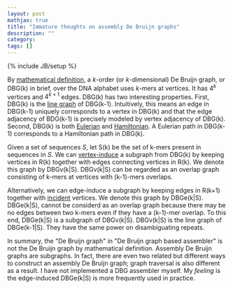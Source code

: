 ```yaml
---
layout: post
mathjax: true
title: "Immature thoughts on assembly De Bruijn graphs"
description: ""
category: 
tags: []
---
```

{% include JB/setup %}

By [mathematical definition][dbg], a *k*-order (or *k*-dimensional) De Bruijn
graph, or DBG(k) in brief, over the DNA alphabet uses *k*-mers at vertices. It
has $4^k$ vertices and $4^{k+1}$ edges. DBG(k) has two interesting properties.
First, DBG(k) is the [line graph][line-graph] of DBG(k-1). Intuitively, this
means an edge in DBG(k-1) uniquely corresponds to a vertex in DBG(k) and that
the edge adjacency of BDG(k-1) is precisely modeled by vertex adjacency of
DBG(k). Second, DBG(k) is both [Eulerian][euler] and [Hamiltonian][hamilton].
A Eulerian path in DBG(k-1) corresponds to a Hamiltonian path in DBG(k).

Given a set of sequences *S*, let S(k) be the set of k-mers present in
sequences in *S*. We can [vertex-induce][induce] a subgraph from DBG(k) by
keeping vertices in R(k) together with edges connecting vertices in R(k). We
denote this graph by DBGv(k|S).  DBGv(k|S) can be regarded as an overlap graph
consisting of k-mers at vertices with (k-1)-mers overlaps.

Alternatively, we can edge-induce a subgraph by keeping edges in R(k+1)
together with [incident][incident] vertices. We denote this graph by DBGe(k|S).
DBGe(k|S), cannot be considerd as an overlap graph because there may be no
edges between two k-mers even if they have a (k-1)-mer overlap. To this end,
DBGe(k|S) is a subgraph of DBGv(k|S). DBGv(k|S) is the line graph of
DBGe(k-1|S). They have the same power on disambiguating repeats.

In summary, the "De Bruijn graph" in "De Bruijn graph based assembler" is not
the De Bruijn graph by mathematical definition. Assembly De Bruijn graphs are
subgraphs. In fact, there are even two related but different ways to construct
an assembly De Bruijn graph; graph traversal is also different as a result. I
have not implemented a DBG assembler myself. My *feeling* is the edge-induced
DBGe(k|S) is more frequently used in practice.

[dbg]: https://en.wikipedia.org/wiki/De_Bruijn_graph
[line-graph]: https://en.wikipedia.org/wiki/Line_graph
[euler]: https://en.wikipedia.org/wiki/Eulerian_path
[hamilton]: https://en.wikipedia.org/wiki/Hamiltonian_path
[incident]: https://en.wikipedia.org/wiki/Incidence_(graph)
[induce]: https://en.wikipedia.org/wiki/Induced_subgraph
